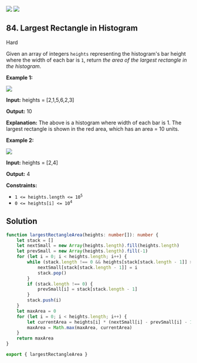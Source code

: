 [![](https://img.shields.io/github/stars/javadev/LeetCode-in-All?label=Stars&style=flat-square)](https://github.com/javadev/LeetCode-in-All)
[![](https://img.shields.io/github/forks/javadev/LeetCode-in-All?label=Fork%20me%20on%20GitHub%20&style=flat-square)](https://github.com/javadev/LeetCode-in-All/fork)

## 84\. Largest Rectangle in Histogram

Hard

Given an array of integers `heights` representing the histogram's bar height where the width of each bar is `1`, return _the area of the largest rectangle in the histogram_.

**Example 1:**

![](https://assets.leetcode.com/uploads/2021/01/04/histogram.jpg)

**Input:** heights = [2,1,5,6,2,3]

**Output:** 10

**Explanation:** The above is a histogram where width of each bar is 1. The largest rectangle is shown in the red area, which has an area = 10 units. 

**Example 2:**

![](https://assets.leetcode.com/uploads/2021/01/04/histogram-1.jpg)

**Input:** heights = [2,4]

**Output:** 4 

**Constraints:**

*   <code>1 <= heights.length <= 10<sup>5</sup></code>
*   <code>0 <= heights[i] <= 10<sup>4</sup></code>

## Solution

```typescript
function largestRectangleArea(heights: number[]): number {
    let stack = []
    let nextSmall = new Array(heights.length).fill(heights.length)
    let prevSmall = new Array(heights.length).fill(-1)
    for (let i = 0; i < heights.length; i++) {
        while (stack.length !== 0 && heights[stack[stack.length - 1]] > heights[i]) {
            nextSmall[stack[stack.length - 1]] = i
            stack.pop()
        }
        if (stack.length !== 0) {
            prevSmall[i] = stack[stack.length - 1]
        }
        stack.push(i)
    }
    let maxArea = 0
    for (let i = 0; i < heights.length; i++) {
        let currentArea = heights[i] * (nextSmall[i] - prevSmall[i] - 1)
        maxArea = Math.max(maxArea, currentArea)
    }
    return maxArea
}

export { largestRectangleArea }
```